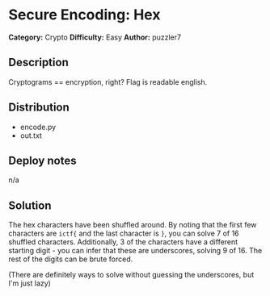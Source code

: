 # Secure Encoding: Hex
**Category:** Crypto
**Difficulty:** Easy
**Author:** puzzler7

## Description

Cryptograms == encryption, right? Flag is readable english.

## Distribution

- encode.py
- out.txt

## Deploy notes

n/a

## Solution

The hex characters have been shuffled around. By noting that the first few characters are `ictf{` and the last character is `}`, you can solve 7 of 16 shuffled characters. Additionally, 3 of the characters have a different starting digit - you can infer that these are underscores, solving 9 of 16. The rest of the digits can be brute forced.

(There are definitely ways to solve without guessing the underscores, but I'm just lazy)
